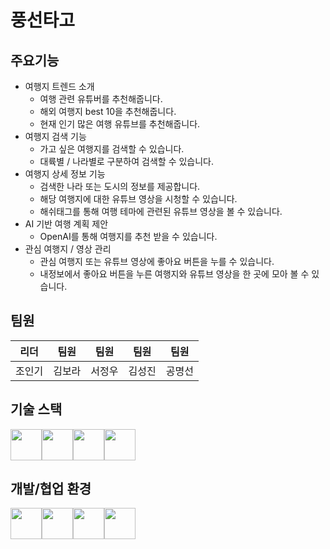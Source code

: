 # 풍선타고

## 주요기능
  * 여행지 트렌드 소개
    * 여행 관련 유튜버를 추천해줍니다.
    * 해외 여행지 best 10을 추천해줍니다.
    * 현재 인기 많은 여행 유튜브를 추천해줍니다.
  * 여행지 검색 기능
    * 가고 싶은 여행지를 검색할 수 있습니다.
    * 대륙별 / 나라별로 구분하여 검색할 수 있습니다.
  * 여행지 상세 정보 기능
    * 검색한 나라 또는 도시의 정보를 제공합니다.
    * 해당 여행지에 대한 유튜브 영상을 시청할 수 있습니다.
    * 해쉬태그를 통해 여행 테마에 관련된 유튜브 영상을 볼 수 있습니다.
  * AI 기반 여행 계획 제안
    * OpenAI를 통해 여행지를 추천 받을 수 있습니다.
  * 관심 여행지 / 영상 관리
    * 관심 여행지 또는  유튜브 영상에 좋아요 버튼을 누를 수 있습니다.
    * 내정보에서 좋아요 버튼을 누른 여행지와 유튜브 영상을 한 곳에 모아 볼 수 있습니다.
   
## 팀원
| 리더 | 팀원 | 팀원 | 팀원 | 팀원 |
| --- | --- | --- | --- | --- |
| 조인기 | 김보라 | 서정우 | 김성진 | 공명선 |   

## 기술 스택
<div class="custom_icon_ul" style="display: flex;">
   <img src="https://github.com/user-attachments/assets/579d509a-0992-40d2-b406-bff7a09632b6" style="width: 50px;display: block;" />
   <img src="https://github.com/user-attachments/assets/8c07f3cb-67fd-4e63-925c-73e9b7bb79c9" style="width: 50px;display: block;" />
   <img src="https://github.com/user-attachments/assets/996c75d2-8d49-4fe5-b054-16d0fad1d2f6" style="width: 50px;display: block;" />
   <img src="https://github.com/user-attachments/assets/c2208ce1-675e-4a68-996d-671ea35ef259" style="width: 50px;display: block;" />
  <!-- <li style="width: 50px;">![노션](https://github.com/user-attachments/assets/579d509a-0992-40d2-b406-bff7a09632b6)</li>
  <li style="width: 150px;">![안드로이드스튜디오](https://github.com/user-attachments/assets/8c07f3cb-67fd-4e63-925c-73e9b7bb79c9)</li>
  <li style="width: 150px;">![깃](https://github.com/user-attachments/assets/996c75d2-8d49-4fe5-b054-16d0fad1d2f6)</li>
  <li style="width: 150px;">![그래들](https://github.com/user-attachments/assets/c2208ce1-675e-4a68-996d-671ea35ef259)</li> -->
</div>

## 개발/협업 환경
<div class="custom_icon_ul" style="display: flex;">
   <img src="https://github.com/user-attachments/assets/70e37a85-7ff9-4764-baba-71ad8962a2cd" style="width: 50px;display: block;" />
   <img src="https://github.com/user-attachments/assets/0c9cc0da-c6ec-4cb1-91dd-52f2b97fcd83" style="width: 50px;display: block;" />
   <img src="https://github.com/user-attachments/assets/9af2298f-f382-4837-9383-dbed130c543a" style="width: 50px;display: block;" />
   <img src="https://github.com/user-attachments/assets/8cb65185-0e55-471f-ac74-9ae7aa7b7060" style="width: 50px;display: block;" />
   <!-- <li style="width: 50px;">![코틀린](https://github.com/user-attachments/assets/70e37a85-7ff9-4764-baba-71ad8962a2cd)</li>
   <li style="width: 150px;">![피그마](https://github.com/user-attachments/assets/0c9cc0da-c6ec-4cb1-91dd-52f2b97fcd83)</li>
   <li style="width: 150px;">![슬랙](https://github.com/user-attachments/assets/9af2298f-f382-4837-9383-dbed130c543a)</li>
   <li style="width: 150px;">![깃허브](https://github.com/user-attachments/assets/8cb65185-0e55-471f-ac74-9ae7aa7b7060)</li> -->
</div>


    
